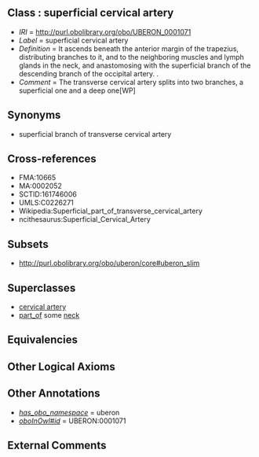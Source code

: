 
## Class : superficial cervical artery

 * *IRI* = http://purl.obolibrary.org/obo/UBERON_0001071
 * *Label* = superficial cervical artery
 * *Definition* = It ascends beneath the anterior margin of the trapezius, distributing branches to it, and to the neighboring muscles and lymph glands in the neck, and anastomosing with the superficial branch of the descending branch of the occipital artery. .
 * *Comment* = The transverse cervical artery splits into two branches, a superficial one and a deep one[WP]

## Synonyms

 * superficial branch of transverse cervical artery

## Cross-references

 * FMA:10665
 * MA:0002052
 * SCTID:161746006
 * UMLS:C0226271
 * Wikipedia:Superficial_part_of_transverse_cervical_artery
 * ncithesaurus:Superficial_Cervical_Artery

## Subsets

 * http://purl.obolibrary.org/obo/uberon/core#uberon_slim

## Superclasses

 * [cervical artery](../../UBERON/20/UBERON_0012320.md)
 * [part_of](../../BFO/50/BFO_0000050.md) some [neck](../../UBERON/74/UBERON_0000974.md)

## Equivalencies


## Other Logical Axioms


## Other Annotations

 * *[has_obo_namespace](../../ce/oboInOwl#hasOBONamespace.md)* = uberon
 * *[oboInOwl#id](../../id/oboInOwl#id.md)* = UBERON:0001071

## External Comments

